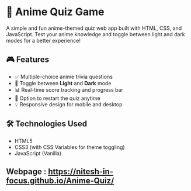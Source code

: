 # 🌟 Anime Quiz Game

A simple and fun anime-themed quiz web app built with HTML, CSS, and JavaScript. Test your anime knowledge and toggle between light and dark modes for a better experience!

## 🎮 Features

- ✅ Multiple-choice anime trivia questions
- 🌙 Toggle between **Light** and **Dark** mode
- 📊 Real-time score tracking and progress bar
- 🔄 Option to restart the quiz anytime
- 💡 Responsive design for mobile and desktop

## 🛠️ Technologies Used

- HTML5
- CSS3 (with CSS Variables for theme toggling)
- JavaScript (Vanilla)

## Webpage : https://nitesh-in-focus.github.io/Anime-Quiz/ 
